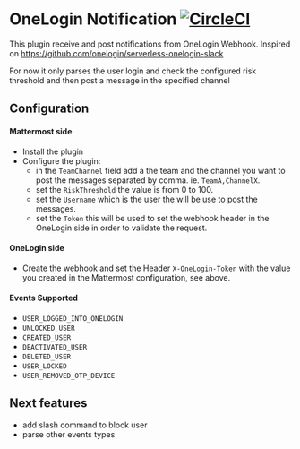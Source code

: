 # OneLogin Notification [![CircleCI](https://circleci.com/gh/cpanato/mattermost-plugin-onelogin.svg?style=svg)](https://circleci.com/gh/cpanato/mattermost-plugin-onelogin)

This plugin receive and post notifications from OneLogin Webhook.
Inspired on https://github.com/onelogin/serverless-onelogin-slack

For now it only parses the user login and check the configured risk threshold and then post a message in the specified channel

## Configuration

#### Mattermost side

- Install the plugin
- Configure the plugin:
    - in the `TeamChannel` field add a the team and the channel you want to post the messages separated by comma. ie. `TeamA,ChannelX`.
    - set the `RiskThreshold` the value is from 0 to 100.
    - set the `Username` which is the user the will be use to post the messages.
    - set the `Token` this will be used to set the webhook header in the OneLogin side in order to validate the request.

#### OneLogin side

- Create the webhook and set the Header `X-OneLogin-Token` with the value you created in the Mattermost configuration, see above.


#### Events Supported

- `USER_LOGGED_INTO_ONELOGIN`
- `UNLOCKED_USER`
- `CREATED_USER`
- `DEACTIVATED_USER`
- `DELETED_USER`
- `USER_LOCKED`
- `USER_REMOVED_OTP_DEVICE`


## Next features

 - add slash command to block user
 - parse other events types